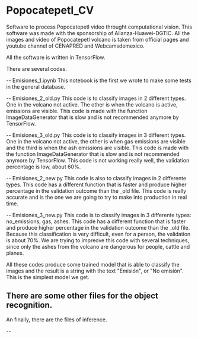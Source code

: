 # Popocatepetl_CV
Software to process Popocatepetl video throught computational vision.
This software was made with the sponsorship of Alianza-Huawei-DGTIC.
All the images and video of Popocatepetl volcano is taken from official pages and youtube channel of CENAPRED and Webcamsdemexico.  

All the software is written in TensorFlow.

There are several codes. 

-- Emisiones_1.ipynb
   This notebook is the first we wrote to make some tests in the general database. 

-- Emisiones_2_old.py
   This code is to classify images in 2 different types. One in the volcano not active. The other is when the volcano is active, emissions are visible.
  This code is made with the function ImageDataGenerator that is slow and is not recommended anymore by TensorFlow.

  -- Emisiones_3_old.py
This code is to classify images in 3 different types. One in the volcano not active, the other is when gas emissions are visible and the third is when the ash emissions are visible.
  This code is made with the function ImageDataGenerator that is slow and is not recommended anymore by TensorFlow. This code is not working really well, the validation percentage is low, about 60%.
   
-- Emisiones_2_new.py
  This code is also to classify images in 2 differente types.
  This code has a different function that is faster and produce higher percentage in the validation outcome than the _old file. This code is really accurate and is the one we are going to try to make into production in real time.

  -- Emisiones_3_new.py
  This code is to classify images in 3 differente types: no_emissions, gas, ashes.
  This code has a different function that is faster and produce higher percentage in the validation outcome than the _old file. Because this classification is very difficult, even for a person, the validation is about 70%. We are trying to impreove this code with several techniques, since only the ashes from the volcano are dangerous for people, cattle and planes.

  
All these codes produce some trained model that is able to classify the images and the result is a string with the text "Emisión", or "No emisión". This is the simplest model we get.

There are some other files for the object recognition.
-- 


An finally, there are the files of inference.

-- 
